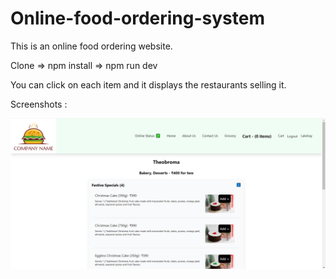 # Online-food-ordering-system

This is an online food ordering website.

Clone => npm install => npm run dev

You can click on each item and it displays the restaurants selling it.

Screenshots :

![Alt text](image.png)
